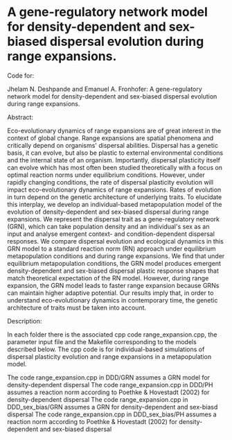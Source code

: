 # A gene-regulatory network model for density-dependent and sex-biased dispersal evolution during range expansions.
Code for:

Jhelam N. Deshpande and Emanuel A. Fronhofer: A gene-regulatory network model for density-dependent and sex-biased dispersal evolution during range expansions.

Abstract: 

Eco-evolutionary dynamics of range expansions are of great interest in the context of global change. Range expansions are spatial phenomena and critically depend on organisms' dispersal abilities. Dispersal has a genetic basis, it can evolve, but also be plastic to external environmental conditions and the internal state of an organism. Importantly, dispersal plasticity itself can evolve which has most often been studied theoretically with a focus on optimal reaction norms under equilibrium conditions. However, under rapidly changing conditions, the rate of dispersal plasticity evolution will impact eco-evolutionary dynamics of range expansions. Rates of evolution in turn depend on the genetic architecture of underlying traits. To elucidate this interplay, we develop an individual-based metapopulation model of the evolution of density-dependent and sex-biased dispersal during range expansions. We represent the dispersal trait as a gene-regulatory network (GRN), which can take population density and an individual's sex as an input and analyse emergent context- and condition-dependent dispersal responses. We compare dispersal evolution and ecological dynamics in this GRN model to a standard reaction norm (RN) approach under equilibrium metapopulation conditions and during range expansions. We find that under equilibrium metapopulation conditions, the GRN model produces emergent density-dependent and sex-biased dispersal plastic response shapes that match theoretical expectation of the RN model. However, during range expansion, the GRN model leads to faster range expansion because GRNs can maintain higher adaptive potential. Our results imply that, in order to understand eco-evolutionary dynamics in contemporary time, the genetic architecture of traits must be taken into account.

Description:

In each folder there is the associated cpp code range_expansion.cpp, the parameter input file and the Makefile corresponding to the models described below. The cpp code is for individual-based simulations of dispersal plasticity evolution and range expansions in a metapopulation model.

The code range_expansion.cpp in DDD/GRN assumes a GRN model for density-dependent dispersal
The code range_expansion.cpp in DDD/PH assumes a reaction norm according to Poethke & Hovestadt (2002) for density-dependent dispersal
The code range_expansion.cpp in DDD_sex_bias/GRN assumes a GRN for density-dependent and sex-biasd dispersal
The code range_expansion.cpp in DDD_sex_bias/PH assumes a reaction norm according to Poethke & Hovestadt (2002) for density-dependent and sex-biased dispersal
